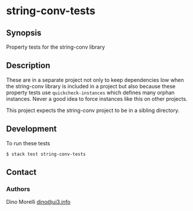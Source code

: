 # string-conv-tests


## Synopsis

Property tests for the string-conv library


## Description

These are in a separate project not only to keep dependencies low when the
string-conv library is included in a project but also because these property
tests use `quickcheck-instances` which defines many orphan instances. Never a
good idea to force instances like this on other projects.

This project expects the string-conv project to be in a sibling directory.


## Development

To run these tests

    $ stack test string-conv-tests


## Contact

### Authors

Dino Morelli <dino@ui3.info>
